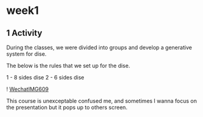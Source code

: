 # week1

## 1 Activity

During the classes, we were divided into groups and develop a generative system for dise.

The below is the rules that we set up for the dise.

1 - 8 sides dise                2 - 6 sides dise

! [WechatIMG609](/Slave-to-the-Algorithm/WechatIMG609.jpeg)

This course is unexceptable confused me, and sometimes I wanna focus on the presentation but it pops up to others screen.
